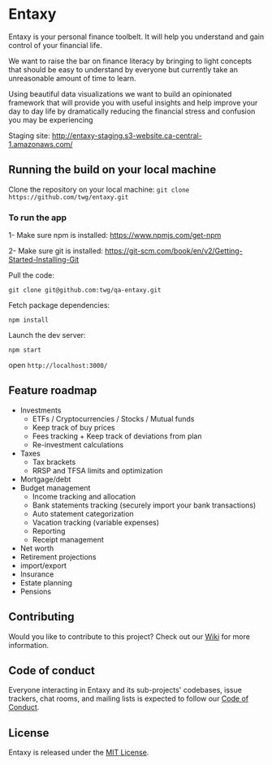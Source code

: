 # Entaxy

Entaxy is your personal finance toolbelt.
It will help you understand and gain control of your financial life.

We want to raise the bar on finance literacy by bringing to light concepts that should be easy to understand by everyone but currently take an unreasonable amount of time to learn.

Using beautiful data visualizations we want to build an opinionated framework that will provide you with useful insights and help improve your day to day life by dramatically reducing the financial stress and confusion you may be experiencing

Staging site: http://entaxy-staging.s3-website.ca-central-1.amazonaws.com/

## Running the build on your local machine

Clone the repository on your local machine:
`git clone https://github.com/twg/entaxy.git`


### To run the app

1- Make sure npm is installed: https://www.npmjs.com/get-npm

2- Make sure git is installed: https://git-scm.com/book/en/v2/Getting-Started-Installing-Git

Pull the code:

`git clone git@github.com:twg/qa-entaxy.git`

Fetch package dependencies:

`npm install`

Launch the dev server:

`npm start`

open `http://localhost:3000/`


## Feature roadmap
* Investments
	* ETFs / Cryptocurrencies / Stocks / Mutual funds
	* Keep track of buy prices
	* Fees tracking + Keep track of deviations from plan
	* Re-investment calculations
* Taxes
	* Tax brackets
	* RRSP and TFSA limits and optimization
* Mortgage/debt
* Budget management
	* Income tracking and allocation
	* Bank statements tracking (securely import your bank transactions)
	* Auto statement categorization
	* Vacation tracking (variable expenses)
	* Reporting
	* Receipt management
* Net worth
* Retirement projections
* import/export
* Insurance
* Estate planning
* Pensions

## Contributing

Would you like to contribute to this project? Check out our [Wiki](https://github.com/entaxy-project/entaxy/wiki) for more information.

## Code of conduct

Everyone interacting in Entaxy and its sub-projects' codebases, issue trackers, chat rooms, and mailing lists is expected to follow our [Code of Conduct](https://github.com/entaxy-project/entaxy/blob/master/CODE_OF_CONDUCT.md).

## License

Entaxy is released under the [MIT License](https://opensource.org/licenses/MIT).
